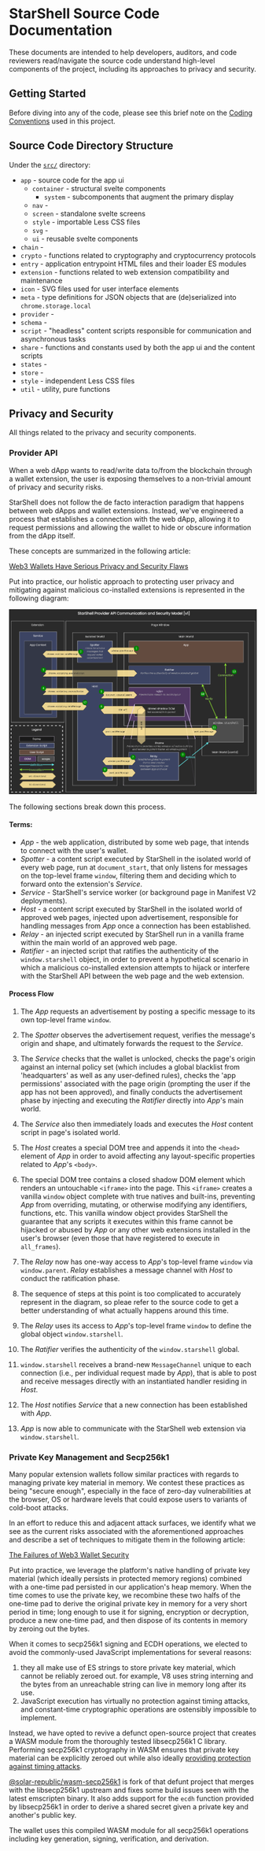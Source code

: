 # StarShell Source Code Documentation

These documents are intended to help developers, auditors, and code reviewers read/navigate the source code understand high-level components of the project, including its approaches to privacy and security.


## Getting Started

Before diving into any of the code, please see this brief note on the [Coding Conventions](variable-prefix-semantics.md) used in this project.


## Source Code Directory Structure

Under the [`src/`](/src) directory:

 - `app` - source code for the app ui
   - `container` - structural svelte components
     - `system` - subcomponents that augment the primary display
   - `nav` - 
   - `screen` - standalone svelte screens
   - `style` - importable Less CSS files
   - `svg` - 
   - `ui` - reusable svelte components
 - `chain` - 
 - `crypto` - functions related to cryptography and cryptocurrency protocols
 - `entry` - application entrypoint HTML files and their loader ES modules
 - `extension` - functions related to web extension compatibility and maintenance 
 - `icon` - SVG files used for user interface elements
 - `meta` - type definitions for JSON objects that are (de)serialized into `chrome.storage.local`
 - `provider` - 
 - `schema` - 
 - `script` - "headless" content scripts responsible for communication and asynchronous tasks
 - `share` - functions and constants used by both the app ui and the content scripts
 - `states` - 
 - `store` - 
 - `style` - independent Less CSS files
 - `util` - utility, pure functions


## Privacy and Security

All things related to the privacy and security components.


### Provider API

When a web dApp wants to read/write data to/from the blockchain through a wallet extension, the user is exposing themselves to a non-trivial amount of privacy and security risks.

StarShell does not follow the de facto interaction paradigm that happens between web dApps and wallet extensions. Instead, we've engineered a process that establishes a connection with the web dApp, allowing it to request permissions and allowing the wallet to hide or obscure information from the dApp itself.

These concepts are summarized in the following article:

[Web3 Wallets Have Serious Privacy and Security Flaws](https://medium.com/@starshellwallet/web3-wallets-have-serious-privacy-and-security-flaws-5023f8f872b1)

Put into practice, our holistic approach to protecting user privacy and mitigating against malicious co-installed extensions is represented in the following diagram:

![StarShell Provider API](provider-api.png "Provider API")

The following sections break down this process.

#### Terms:
 - _App_ - the web application, distributed by some web page, that intends to connect with the user's wallet.
 - _Spotter_ - a content script executed by StarShell in the isolated world of every web page, run at `document_start`, that only listens for messages on the top-level frame `window`, filtering them and deciding which to forward onto the extension's _Service_.
 - _Service_ - StarShell's service worker (or background page in Manifest V2 deployments).
 - _Host_ - a content script executed by StarShell in the isolated world of approved web pages, injected upon advertisement, responsible for handling messages from _App_ once a connection has been established.
 - _Relay_ - an injected script executed by StarShell run in a vanilla frame within the main world of an approved web page.
- _Ratifier_ - an injected script that ratifies the authenticity of the `window.starshell` object, in order to prevent a hypothetical scenario in which a malicious co-installed extension attempts to hijack or interfere with the StarShell API between the web page and the web extension.

#### Process Flow

1. The _App_ requests an advertisement by posting a specific message to its own top-level frame `window`.

2. The _Spotter_ observes the advertisement request, verifies the message's origin and shape, and ultimately forwards the request to the _Service_.

3. The _Service_ checks that the wallet is unlocked, checks the page's origin against an internal policy set (which includes a global blacklist from 'headquarters' as well as any user-defined rules), checks the 'app permissions' associated with the page origin (prompting the user if the app has not been approved), and finally conducts the advertisement phase by injecting and executing the _Ratifier_ directly into _App_'s main world.

4. The _Service_ also then immediately loads and executes the _Host_ content script in page's isolated world.

5. The _Host_ creates a special DOM tree and appends it into the `<head>` element of _App_ in order to avoid affecting any layout-specific properties related to _App_'s `<body>`.

6. The special DOM tree contains a closed shadow DOM element which renders an untouchable `<iframe>` into the page. This `<iframe>` creates a vanilla `window` object complete with true natives and built-ins, preventing _App_ from overriding, mutating, or otherwise modifying any identifiers, functions, etc. This vanilla window object provides StarShell the guarantee that any scripts it executes within this frame cannot be hijacked or abused by _App_ or any other web extensions installed in the user's browser (even those that have registered to execute in `all_frames`).

7. The _Relay_ now has one-way access to _App_'s top-level frame `window` via `window.parent`. _Relay_ establishes a message channel with _Host_ to conduct the ratification phase.

8. The sequence of steps at this point is too complicated to accurately represent in the diagram, so pleae refer to the source code to get a better understanding of what actually happens around this time.

9. The _Relay_ uses its access to _App_'s top-level frame `window` to define the global object `window.starshell`.

10. The _Ratifier_ verifies the authenticity of the `window.starshell` global.

11. `window.starshell` receives a brand-new `MessageChannel` unique to each connection (i.e., per individual request made by _App_), that is able to post and receive messages directly with an instantiated handler residing in _Host_. 

12. The _Host_ notifies _Service_ that a new connection has been established with _App_.

13. _App_ is now able to communicate with the StarShell web extension via `window.starshell`.


### Private Key Management and Secp256k1

Many popular extension wallets follow similar practices with regards to managing private key material in memory. We contest these practices as being "secure enough", especially in the face of zero-day vulnerabilities at the browser, OS or hardware levels that could expose users to variants of cold-boot attacks.

In an effort to reduce this and adjacent attack surfaces, we identify what we see as the current risks associated with the aforementioned approaches and describe a set of techniques to mitigate them in the following article:

[The Failures of Web3 Wallet Security](https://medium.com/@starshellwallet/the-failures-of-web3-wallet-security-90311631e08c)

Put into practice, we leverage the platform's native handling of private key material (which ideally persists in protected memory regions) combined with a one-time pad persisted in our application's heap memory. When the time comes to use the private key, we recombine these two halfs of the one-time pad to derive the original private key in memory for a very short period in time; long enough to use it for signing, encryption or decryption, produce a new one-time pad, and then dispose of its contents in memory by zeroing out the bytes.

When it comes to secp256k1 signing and ECDH operations, we elected to avoid the commonly-used JavaScript implementations for several reasons:
 1. they all make use of ES strings to store private key material, which cannot be reliably zeroed out. for example, V8 uses string interning and the bytes from an unreachable string can live in memory long after its use.
 2. JavaScript execution has virtually no protection against timing attacks, and constant-time cryptographic operations are ostensibly impossible to implement.

Instead, we have opted to revive a defunct open-source project that creates a WASM module from the thoroughly tested libsecp256k1 C library. Performing secp256k1 cryptography in WASM ensures that private key material can be explicitly zeroed out while also ideally [providing protection against timing attacks](https://github.com/bitcoin-core/secp256k1#implementation-details).

[@solar-republic/wasm-secp256k1](https://github.com/SolarRepublic/wasm-secp256k1) is fork of that defunt project that merges with the libsecp256k1 upstream and fixes some build issues seen with the latest emscripten binary. It also adds support for the `ecdh` function provided by libsecp256k1 in order to derive a shared secret given a private key and another's public key.

The wallet uses this compiled WASM module for all secp256k1 operations including key generation, signing, verification, and derivation.


